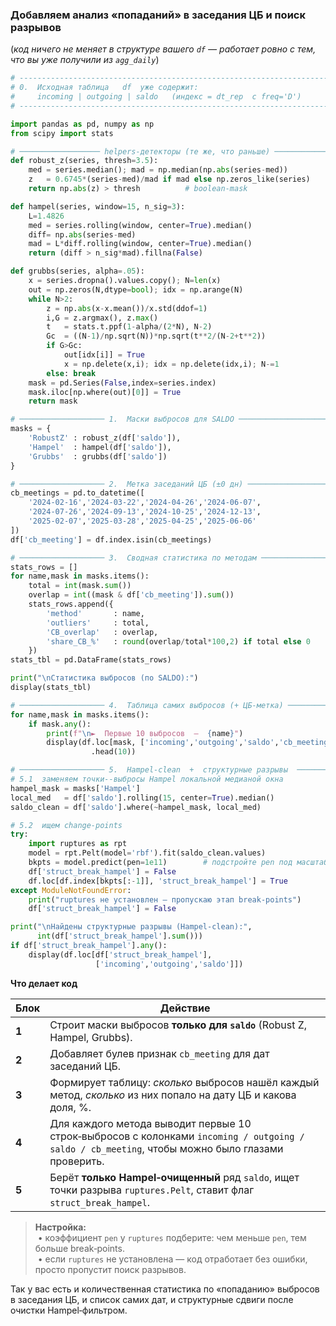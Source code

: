 ### Добавляем анализ «попаданий» в заседания ЦБ и поиск разрывов  
(*код ничего не меняет в структуре вашего `df` — работает ровно с тем, что вы уже получили из `agg_daily`*)

```python
# ---------------------------------------------------------------------------
# 0.  Исходная таблица   df  уже содержит:
#     incoming | outgoing | saldo   (индекс = dt_rep  с freq='D')
# ---------------------------------------------------------------------------

import pandas as pd, numpy as np
from scipy import stats

# ────────────────── helpers‑детекторы (те же, что раньше) ──────────────────
def robust_z(series, thresh=3.5):
    med = series.median(); mad = np.median(np.abs(series-med))
    z   = 0.6745*(series-med)/mad if mad else np.zeros_like(series)
    return np.abs(z) > thresh          # boolean‑mask

def hampel(series, window=15, n_sig=3):
    L=1.4826
    med = series.rolling(window, center=True).median()
    diff= np.abs(series-med)
    mad = L*diff.rolling(window, center=True).median()
    return (diff > n_sig*mad).fillna(False)

def grubbs(series, alpha=.05):
    x = series.dropna().values.copy(); N=len(x)
    out = np.zeros(N,dtype=bool); idx = np.arange(N)
    while N>2:
        z = np.abs(x-x.mean())/x.std(ddof=1)
        i,G = z.argmax(), z.max()
        t   = stats.t.ppf(1-alpha/(2*N), N-2)
        Gc  = ((N-1)/np.sqrt(N))*np.sqrt(t**2/(N-2+t**2))
        if G>Gc:
            out[idx[i]] = True
            x = np.delete(x,i); idx = np.delete(idx,i); N-=1
        else: break
    mask = pd.Series(False,index=series.index)
    mask.iloc[np.where(out)[0]] = True
    return mask

# ─────────────────── 1.  Маски выбросов для SALDO ──────────────────────────
masks = {
    'RobustZ' : robust_z(df['saldo']),
    'Hampel'  : hampel(df['saldo']),
    'Grubbs'  : grubbs(df['saldo'])
}

# ─────────────────── 2.  Метка заседаний ЦБ (±0 дн) ────────────────────────
cb_meetings = pd.to_datetime([
    '2024-02-16','2024-03-22','2024-04-26','2024-06-07',
    '2024-07-26','2024-09-13','2024-10-25','2024-12-13',
    '2025-02-07','2025-03-28','2025-04-25','2025-06-06'
])
df['cb_meeting'] = df.index.isin(cb_meetings)

# ─────────────────── 3.  Сводная статистика по методам ─────────────────────
stats_rows = []
for name,mask in masks.items():
    total = int(mask.sum())
    overlap = int((mask & df['cb_meeting']).sum())
    stats_rows.append({
        'method'       : name,
        'outliers'     : total,
        'CB_overlap'   : overlap,
        'share_CB_%'   : round(overlap/total*100,2) if total else 0
    })
stats_tbl = pd.DataFrame(stats_rows)

print("\nСтатистика выбросов (по SALDO):")
display(stats_tbl)

# ─────────────────── 4.  Таблица самих выбросов (+ ЦБ‑метка) ───────────────
for name,mask in masks.items():
    if mask.any():
        print(f"\n►  Первые 10 выбросов  —  {name}")
        display(df.loc[mask, ['incoming','outgoing','saldo','cb_meeting']]
                  .head(10))

# ─────────────────── 5.  Hampel‑clean  +  структурные разрывы  ─────────────
# 5.1  заменяем точки‑‑выбросы Hampel локальной медианой окна
hampel_mask = masks['Hampel']
local_med   = df['saldo'].rolling(15, center=True).median()
saldo_clean = df['saldo'].where(~hampel_mask, local_med)

# 5.2  ищем change‑points
try:
    import ruptures as rpt
    model = rpt.Pelt(model='rbf').fit(saldo_clean.values)
    bkpts = model.predict(pen=1e11)        # подстройте pen под масштаб
    df['struct_break_hampel'] = False
    df.loc[df.index[bkpts[:-1]], 'struct_break_hampel'] = True
except ModuleNotFoundError:
    print("ruptures не установлен — пропускаю этап break‑points")
    df['struct_break_hampel'] = False

print("\nНайдены структурные разрывы (Hampel‑clean):",
      int(df['struct_break_hampel'].sum()))
if df['struct_break_hampel'].any():
    display(df.loc[df['struct_break_hampel'],
                   ['incoming','outgoing','saldo']])
```

**Что делает код**

| Блок | Действие |
|------|----------|
| **1** | Строит маски выбросов **только для `saldo`** (Robust Z, Hampel, Grubbs). |
| **2** | Добавляет булев признак `cb_meeting` для дат заседаний ЦБ. |
| **3** | Формирует таблицу: *сколько* выбросов нашёл каждый метод, *сколько* из них попало на дату ЦБ и какова доля, %. |
| **4** | Для каждого метода выводит первые 10 строк‑выбросов с колонками `incoming / outgoing / saldo / cb_meeting`, чтобы можно было глазами проверить. |
| **5** | Берёт **только Hampel‑очищенный** ряд `saldo`, ищет точки разрыва `ruptures.Pelt`, ставит флаг `struct_break_hampel`. |

> **Настройка:**  
> • коэффициент `pen` у `ruptures` подберите: чем меньше `pen`, тем больше break‑points.  
> • если `ruptures` не установлена — код отработает без ошибки, просто пропустит поиск разрывов.  

Так у вас есть и количественная статистика по «попаданию» выбросов в заседания ЦБ, и список самих дат, и структурные сдвиги после очистки Hampel‑фильтром.
